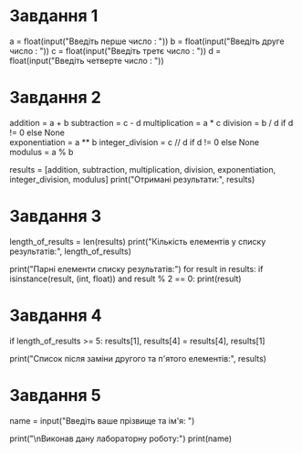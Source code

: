 # Завдання 1
a = float(input("Введіть перше число : "))
b = float(input("Введіть друге число : "))
c = float(input("Введіть третє число : "))
d = float(input("Введіть четверте число : "))

# Завдання 2
addition = a + b
subtraction = c - d
multiplication = a * c
division = b / d if d != 0 else None  
exponentiation = a ** b
integer_division = c // d if d != 0 else None  
modulus = a % b

results = [addition, subtraction, multiplication, division, exponentiation, integer_division, modulus]
print("Отримані результати:", results)

# Завдання 3
length_of_results = len(results)
print("Кількість елементів у списку результатів:", length_of_results)

print("Парні елементи списку результатів:")
for result in results:
    if isinstance(result, (int, float)) and result % 2 == 0:
        print(result)

# Завдання 4
if length_of_results >= 5:
    results[1], results[4] = results[4], results[1]

print("Список після заміни другого та п'ятого елементів:", results)

# Завдання 5
name = input("Введіть ваше прізвище та ім'я: ")

print("\nВиконав дану лабораторну роботу:")
print(name)
